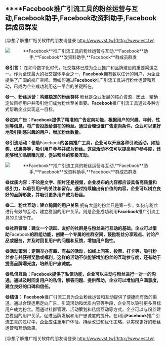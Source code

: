 ## ****Facebook**推广引流工具的粉丝运营与互动,**Facebook**助手,**Facebook**改资料助手,**Facebook**群成员群发**

[😍想了解推广相关软件的朋友请登录 http://www.vst.tw](http://www.vst.tw)

 <center><img src="https://vst.tw/MP4/tuiguang/png/6.png" alt="**Facebook**推广引流工具的粉丝运营与互动,**Facebook**助手,**Facebook**改资料助手,**Facebook**群成员群发"></center>

**😄引言：**
在如今数字化时代，社交媒体已成为企业推广和品牌建设的重要渠道之一。作为全球最大的社交媒体平台之一，**Facebook**拥有数以亿计的用户，为企业提供了广阔的推广空间。而如何通过**Facebook**推广引流工具进行粉丝运营和互动，已成为企业成功利用这一平台的关键所在。

**😄一、粉丝运营：构建稳定的粉丝群体**
粉丝是企业发展的核心资源，因此，精确定位目标用户并吸引他们成为粉丝至关重要。**Facebook**推广引流工具通过多种方式帮助企业实现这一目标。

**😄定向广告：**Facebook**提供了精准的广告定向功能，根据用户的兴趣、年龄、性别等信息，将广告投放给潜在的粉丝。通过合理设置广告定向条件，企业可以更好地吸引到感兴趣的用户，增加粉丝数量。**

**😄引流活动：借助**Facebook**的各类推广工具，企业可以开展各种引流活动，如抽奖、优惠券等，吸引用户参与并成为粉丝。这些活动不仅可以提高用户参与度，还能够增加品牌曝光度，促进粉丝的积极互动。**

 <center><img src="https://vst.tw/MP4/tuiguang/png/4.png" alt="**Facebook**推广引流工具的粉丝运营与互动,**Facebook**助手,**Facebook**改资料助手,**Facebook**群成员群发"></center>

**😄优质内容：不论是文字、图片还是视频，企业发布的内容都应该具备高质量和吸引力，以吸引用户的关注和留存。通过持续输出有价值的内容，企业可以树立良好的品牌形象，并吸引更多用户成为粉丝。**

**😄二、粉丝互动：建立稳固的用户关系**
拥有大量的粉丝只是第一步，如何与粉丝进行有效的互动，建立稳固的用户关系，则是企业成功利用**Facebook**推广引流工具的关键所在。

**😄社群管理：建立一个活跃、友好的社群是与粉丝进行互动的基础。企业可以借助**Facebook**的群组功能，创建一个专属的社群空间，鼓励粉丝分享观点、讨论产品或服务，并及时回复用户的问题和反馈，增加用户黏性。**

**😄活动策划：定期举办有趣、有益的活动，如线上问答、投票、打卡等，吸引粉丝参与并获得奖励或福利。这样的活动不仅能够增加粉丝的互动参与度，还有助于提高品牌曝光度，培养用户忠诚度。**

**😄私信互动：**Facebook**提供了私信功能，企业可以主动与粉丝进行一对一的沟通。通过及时回复用户的私信，解答问题、提供帮助，企业可以增加用户满意度，建立良好的口碑和信任。**

**😄结语：**
**Facebook**推广引流工具为企业粉丝运营和互动提供了便捷而有效的渠道。通过合理运用定向广告、引流活动和优质内容等手段，企业可以吸引更多目标用户成为粉丝。而通过社群管理、活动策划和私信互动等方式，企业可以与粉丝建立稳固的用户关系，促进品牌发展和用户忠诚度的提升。在利用**Facebook**推广引流工具的过程中，企业应注重用户体验，持续改进和优化策略，以实现更好的粉丝运营和互动效果。

[😍想了解推广相关软件的朋友请登录 http://www.vst.tw](http://www.vst.tw)



